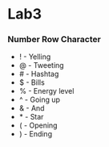 # Lab3
### Number Row Character
* ! - Yelling 
* @ - Tweeting 
* \# - Hashtag 
* $ - Bills 
* % - Energy level
* ^ - Going up
* & - And 
* \* - Star
* ( - Opening
* ) - Ending 
